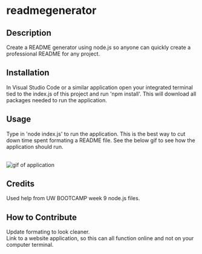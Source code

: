 # readmegenerator

## Description

Create a README generator using node.js so anyone can quickly create a professional README for any project.

## Installation

In Visual Studio Code or a similar application open your integrated terminal tied to the index.js of this project and run 'npm install'. This will download all packages needed to run the application.

## Usage

Type in 'node index.js' to run the application. This is the best way to cut down time spent formating a README file. See the below gif to see how the application should run.
<br>
<br>

![gif of application](./readmegenerator.gif)

## Credits

Used help from UW BOOTCAMP week 9 node.js files.

## How to Contribute

Update formating to look cleaner. <br>
Link to a website application, so this can all function online and not on your computer terminal.